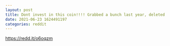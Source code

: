 ```yaml
--- 
layout: post 
title: Dont invest in this coin!!!! Grabbed a bunch last year, deleted my account to come back a year later hoping it would MOONED, but it stayed flat. 
date: 2021-06-23 1624491197 
categories: reddit 
--- 
```

https://redd.it/o6oqzm